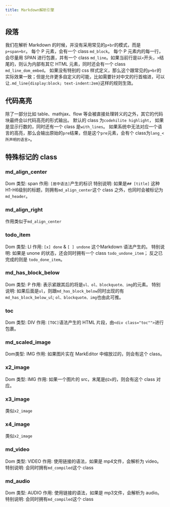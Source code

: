 ```yaml
---
title: Markdown解析引擎
---
```


## 段落
我们在解析 Markdown 的时候，并没有采用常见的`p+br`的模式，而是`p+span+br`。
每个 P 元素，会有一个 class `md_block`。
每个 P 元素内的每一行，会尽量用 SPAN 进行包裹，并有一个 class `md_line`。如果当前行是以`<`开头，`>`结尾的，则认为内部有其它 HTML 元素，同时还会有一个 class `md_line_dom_embed`。
如果没有特别的 css 样式定义，那么这个跟常见的`p+br`的实际效果一致；但是允许更多自定义的可能，比如需要针对中文的行首缩进，可以让`.md_line{display:block; text-indent:2em}`这样的规则生效。

## 代码高亮
除了一部分比如 table、mathjax、flow 等会被直接处理转义的之外，其它的代码块最终会以代码高亮的形式输出。
默认的 class 为`codehilite highlight`， 如果是显示行数的，同时还有一个 class 是`with_lines`。
如果系统中无法对应一个语言的高亮，那么会输出原始的`pre`结果，但是这个`pre`元素，会有个 class为`lang_<所声明的语言>`。

## 特殊标记的 class
### md_align_center
Dom 类型: span
作用: `[居中语法]`产生的标识
特别说明: 如果是`## [title]` 这种H1-H6级别的标题，则拥有`md_align_center`这个 class 之外，也同时会被标记为`md_header`。

### md_align_right
作用类似于`md_align_center`

### todo_item
Dom 类型: LI
作用: `[x] done` & `[ ] undone` 这个Markdown 语法产生的。
特别说明: 如果是 unone 的状态，还会同时拥有一个 class `todo_undone_item`； 反之已完成的则是 `todo_done_item`。

### md_has_block_below
Dom 类型: P
作用: 表示紧跟其后的将是`ul、ol、blockquote、img`的元素。
特别说明: 如果后面是`ul`，则跟`md_has_block_below`同时出现的有`md_has_block_below_ul`; `ol、blockquote、img`也由此可推。

### toc
Dom 类型: DIV
作用: `[TOC]`语法产生的 HTML 片段，由`<div class="toc"">`进行包裹。

### md_scaled_image
Dom类型: IMG
作用: 如果图片实在 MarkEditor 中缩放过的，则会有这个 class。

### x2_image
Dom 类型: IMG
作用: 如果一个图片的 src，末尾是`@2x`的，则会有这个 class 对应。

### x3_image
类似`x2_image`

### x4_image
类似`x2_image`

### md_video
Dom 类型: VIDEO
作用: 使用链接的语法，如果是 mp4文件，会解析为 video。
特别说明: 会同时拥有`md_compiled`这个 class

### md_audio
Dom 类型: AUDIO
作用: 使用链接的语法，如果是 mp3文件，会解析为 audio。
特别说明: 会同时拥有`md_compiled`这个 class


